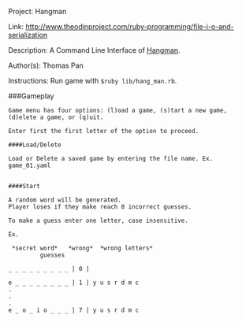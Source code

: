 Project: Hangman

Link: http://www.theodinproject.com/ruby-programming/file-i-o-and-serialization

Description: A Command Line Interface of [Hangman](https://en.wikipedia.org/wiki/Hangman_(game)).

Author(s): Thomas Pan

Instructions: Run game with `$ruby lib/hang_man.rb`. 

###Gameplay

```
Game menu has four options: (l)oad a game, (s)tart a new game, (d)elete a game, or (q)uit. 

Enter first the first letter of the option to proceed. 

####Load/Delete

Load or Delete a saved game by entering the file name. Ex. game_01.yaml


####Start

A random word will be generated. 
Player loses if they make reach 8 incorrect guesses. 

To make a guess enter one letter, case insensitive. 

Ex. 

 *secret word*   *wrong*  *wrong letters*
  		 guesses

_ _ _ _ _ _ _ _ _ | 0 | 

e _ _ _ _ _ _ _ _ | 1 | y u s r d m c
.
.
.
e _ o _ i o _ _ _ | 7 | y u s r d m c

```
